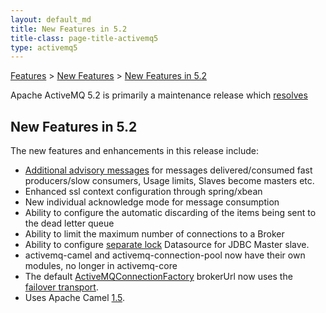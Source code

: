 ```yaml
---
layout: default_md
title: New Features in 5.2 
title-class: page-title-activemq5
type: activemq5
---
```


[Features](features) > [New Features](new-features) > [New Features in 5.2](new-features-in-52)


Apache ActiveMQ 5.2 is primarily a maintenance release which [resolves](https://issues.apache.org/activemq/secure/ReleaseNote.jspa?projectId=10520&styleName=Html&version=11841)

New Features in 5.2
-------------------

The new features and enhancements in this release include:

*   [Additional advisory messages](advisory-message) for messages delivered/consumed fast producers/slow consumers, Usage limits, Slaves become masters etc.
*   Enhanced ssl context configuration through spring/xbean
*   New individual acknowledge mode for message consumption
*   Ability to configure the automatic discarding of the items being sent to the dead letter queue
*   Ability to limit the maximum number of connections to a Broker
*   Ability to configure [separate lock](https://issues.apache.org/activemq/browse/AMQ-1244) Datasource for JDBC Master slave.
*   activemq-camel and activemq-connection-pool now have their own modules, no longer in activemq-core
*   The default [ActiveMQConnectionFactory](http://activemq.apache.org/maven/activemq-core/apidocs/org/apache/activemq/ActiveMQConnectionFactory.html) brokerUrl now uses the [failover transport](failover-transport-reference).
*   Uses Apache Camel [1.5](http://activemq.apache.org/camel/camel-150-release.html).

